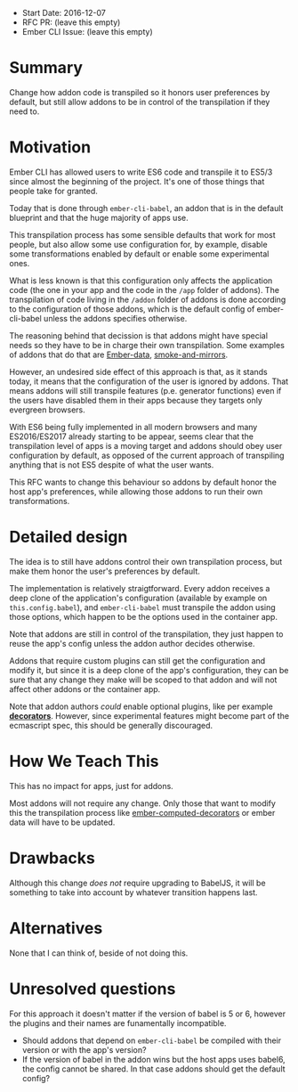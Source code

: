 - Start Date: 2016-12-07
- RFC PR: (leave this empty)
- Ember CLI Issue: (leave this empty)

# Summary

Change how addon code is transpiled so it honors user preferences by default, but still
allow addons to be in control of the transpilation if they need to.

# Motivation

Ember CLI has allowed users to write ES6 code and transpile it to ES5/3 since almost the beginning
of the project. It's one of those things that people take for granted.

Today that is done through `ember-cli-babel`, an addon that is in the default blueprint and
that the huge majority of apps use.

This transpilation process has some sensible defaults that work for most people, but also allow
some use configuration for, by example, disable some transformations enabled by default or enable
some experimental ones.

What is less known is that this configuration only affects the application code (the one in your app
and the code in the `/app` folder of addons).
The transpilation of code living in the `/addon` folder of addons is done according to the
configuration of those addons, which is the default config of ember-cli-babel unless the addons specifies
otherwise.

The reasoning behind that decission is that addons might have special needs so they have to be in
charge their own transpilation. Some examples of addons that do that are [Ember-data](https://github.com/emberjs/data/blob/master/index.js#L115-L125),
[smoke-and-mirrors](https://github.com/runspired/smoke-and-mirrors/blob/master/index.js#L27-L42).

However, an undesired side effect of this approach is that, as it stands today, it means that
the configuration of the user is ignored by addons. That means addons will still transpile features
(p.e. generator functions) even if the users have disabled them in their apps because they targets
only evergreen browsers.

With ES6 being fully implemented in all modern browsers and many ES2016/ES2017 already starting to
be appear, seems clear that the transpilation level of apps is a moving target and addons should
obey user configuration by default, as opposed of the current approach of transpiling anything that
is not ES5 despite of what the user wants.

This RFC wants to change this behaviour so addons by default honor the host app's preferences,
while allowing those addons to run their own transformations.

# Detailed design

The idea is to still have addons control their own transpilation process, but
make them honor the user's preferences by default.

The implementation is relatively straigtforward. Every addon receives a deep clone of the application's
configuration (available by example on `this.config.babel`), and `ember-cli-babel` must transpile
the addon using those options, which happen to be the options used in the container app.

Note that addons are still in control of the transpilation, they just happen to reuse the app's config
unless the addon author decides otherwise.

Addons that require custom plugins can still get the configuration and modify it, but since it is
a deep clone of the app's configuration, they can be sure that any change they make will be scoped
to that addon and will not affect other addons or the container app.

Note that addon authors _could_ enable optional plugins, like per example [**decorators**](https://github.com/martndemus/ember-font-awesome/blob/master/index.js#L13-L20).
However, since experimental features might become part of the ecmascript spec, this should be
generally discouraged.

# How We Teach This

This has no impact for apps, just for addons.

Most addons will not require any change. Only those that want to modify this the transpilation
process like [ember-computed-decorators](https://github.com/rwjblue/ember-computed-decorators/blob/master/ember-cli-build.js)
or ember data will have to be updated.

# Drawbacks

Although this change *does not* require upgrading to BabelJS, it will be something to take into account
by whatever transition happens last.

# Alternatives

None that I can think of, beside of not doing this.

# Unresolved questions

For this approach it doesn't matter if the version of babel is 5 or 6, however the plugins and their
names are funamentally incompatible.

- Should addons that depend on `ember-cli-babel` be compiled with their version or with the app's version?
- If the version of babel in the addon wins but the host apps uses babel6, the config cannot be shared. In
  that case addons should get the default config?
